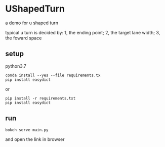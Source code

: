 # UShapedTurn
a demo for u shaped turn

typical u turn is decided by: 1, the ending point; 2, the target lane width; 3, the foward space

## setup
python3.7
```
conda install --yes --file requirements.tx
pip install easydict
```
or
```
pip install -r requirements.txt
pip install easydict
```

## run
```
bokeh serve main.py
```
and open the link in browser